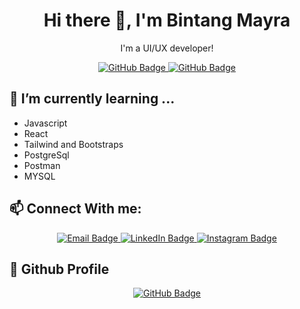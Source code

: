 <h1 align="center">Hi there 👋, I'm Bintang Mayra</h1>

<p align="center">
I'm a UI/UX developer!
</p>

<p align="center">
  <a href="https://github.com/bintangmayra?tab=followers">
    <img src="https://img.shields.io/github/followers/bintangmayra?label=Followers&style=social" alt="GitHub Badge">
  </a>
  <a href="https://github.com/bintangmayra?tab=repositories">
    <img src="https://img.shields.io/github/stars/bintangmayra?label=Stars&style=social" alt="GitHub Badge">
  </a>
</p>

<h2>🌱 I’m currently learning ...</h2>
<ul>
  <li>Javascript</li>
  <li>React</li>
  <li>Tailwind and Bootstraps</li>
    <li>PostgreSql</li>
    <li>Postman</li>
    <li>MYSQL</li>
</ul>

<h2>📫 Connect With me:</h2>
<p align="center">
  <a href="mailto:bintangmayradestianti@gmail.com">
    <img src="https://img.shields.io/badge/Email-D14836?style=for-the-badge&logo=gmail&logoColor=white" alt="Email Badge">
  </a>
  <a href="https://linkedin.com/in/bintang-mayra-3698322a2/">
    <img src="https://img.shields.io/badge/LinkedIn-0A66C2?style=for-the-badge&logo=linkedin&logoColor=white" alt="LinkedIn Badge">
  </a>
   <a href="https://instagram.com/bintngmayra">
    <img src="https://img.shields.io/badge/Instagram-E4405F?style=for-the-badge&logo=instagram&logoColor=white" alt="Instagram Badge">
</a>

</p>



<h2>🔗 Github Profile</h2>
<p align="center">
  <a href="https://github.com/bintangmayra">
    <img src="https://img.shields.io/badge/GitHub-181717?style=for-the-badge&logo=github&logoColor=white" alt="GitHub Badge">
  </a>
 
